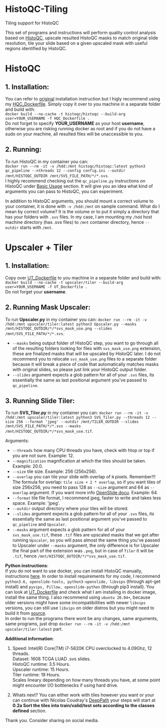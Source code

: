 # HistoQC-Tiling
Tiling support for HistoQC

This set of programs and instructions will perform quality control analysis based on [HistoQC](https://github.com/choosehappy/HistoQC), upscale resulted HistoQC masks to match original slide resolution, tile your slide based on a given upscaled mask with useful regions identified by HistoQC.

# HistoQC
## 1. **Installation**:
You can refer to [original](https://github.com/choosehappy/HistoQC) installation instruction but I higly recommend using my [HQC_Dockerfile](https://github.com/AlexZhurkevich/HistoQC-Tiling/blob/main/HQC_Dockerfile). Simply copy it over to you machine in a separate folder and build with:<br/>
`docker build --no-cache -t histoqc/histoqc --build-arg user=YOUR_USERNAME -f HQC_Dockerfile .`<br/>
Do not forget to specify **YOUR_USERNAME** as your host **username**, otherwise you are risking running docker as root and if you do not have a sudo on your machine, all resulted files will be unaccessible to you.

## 2. **Running**:
To run HistoQC in my container you can:  
`docker run --rm -it -v /hdd:/mnt histoqc/histoqc:latest python3 qc_pipeline --nthreads 12 --config config.ini --outdir /mnt/HISTOQC_OUTDIR /mnt/SVS_FILE_PATH/*/*.svs`.  
I highly recommend checking out the `qc_pipeline.py` instructions on HistoQC under [Basic Usage](https://github.com/choosehappy/HistoQC#basic-usage) section. 
It will give you an idea what kind of arguments you can pass to HistoQC, you can experiment.  

In addition to HistoQC arguments, you should mount a correct volume to your container, it is done with `-v /hdd:/mnt` on sample command.
What do I mean by correct volume? It is the volume or to put it simply a directory that has your folders with `.svs` files. In my case, I am mounting my `/hdd` host machine directory (has .svs files) to `/mnt` container directory, hence `--outdir` starts with `/mnt`.

# Upscaler + Tiler
## 1. **Installation**:
Copy over [UT_Dockerfile](https://github.com/AlexZhurkevich/HistoQC-Tiling/blob/main/UT_Dockerfile) to you machine in a separate folder and build with:  
`docker build --no-cache -t upscaler/tiler --build-arg user=YOUR_USERNAME -f UT_Dockerfile .`  
Do not forget your **username**.

## 2. **Running Mask Upscaler**:
To run **Upscaler.py** in my container you can: `docker run --rm -it -v /hdd:/mnt upscaler/tiler:latest python3 Upscaler.py --masks /mnt/HISTOQC_OUTDIR/*/*svs_mask_use.png --slides /mnt/SVS_FILE_PATH/*/*.svs`.  
- `--masks` being output folder of HistoQC step, you want to go through all of the resulting folders looking for files with `svs_mask_use.png` extension, these are finalized masks that will be upscaled by HistoQC later. I do not recommend you to relocate `svs_mask_use.png` files to a separate folder because it will break a piece of code that automatically matches masks with original slides, so please just link your HistoQC output folder.  
- `--slides` argument expects a glob pattern for all of your `.svs` files, its essentially the same as last positional argument you've passed to `qc_pipeline`.

## 3. **Running Slide Tiler**:
To run **SVS_Tiler.py** in my container you can: `docker run --rm -it -v /hdd:/mnt upscaler/tiler:latest python3 SVS_Tiler.py --threads 12 --size 256 --format 'jpeg' --outdir /mnt/TILER_OUTDIR --slides /mnt/SVS_FILE_PATH/*/*.svs --masks /mnt/HISTOQC_OUTDIR/*/*svs_mask_use.tif`.  

Arguments:
  - `--threads` how many CPU threads you have, check with htop or top if you are not sure. Example: 12.  
  - `--magnification` magnification at which the tiles should be taken. Example: 20.0.  
  - `--size` tile size. Example: 256 (256x256).  
  - `--overlap` you can tile your slide with overlap of `N` pixels. Remember!!! The formula for overlap: `tile size + 2 * overlap`, so if you want tiles of size 256x256, you need to pass 128 as `--size` argument and 64 as `--overlap` argument. If you want more info [OpenSlide docu](https://openslide.org/api/python/). Example: 64.  
  - `--format` tile file format, I recommend jpeg, faster to write and takes less space. Example: 'jpeg'.   
  - `--outdir` output directory where your tiles will be stored.  
  - `--slides` argument expects a glob pattern for all of your `.svs` files, its essentially the same as last positional argument you've passed to `qc_pipeline` and `Upscaler`.  
  - `--masks` argument expects a glob pattern for all of your `svs_mask_use.tif`, these `.tif` files are upscaled masks that we got after running `Upscaler`, so you will pass almost the same thing you've passed to Upscaler under `--masks` argument, the only difference is for Upscaler the final part of the extension was `.png`, but in case of `Tiler` it will be `.tif`, hence `/mnt/HISTOQC_OUTDIR/*/*svs_mask_use.tif`. 



**Python instructions**:  
If you do not want to use docker, you can install HistoQC manually, instructions [here](https://github.com/choosehappy/HistoQC). In order to install requirements for my code, I recommend `python3.6, openslide-tools, python3-openslide, libvips` (through apt-get install) and `pyvips, Pillow, openslide-python` (through pip3 install). You can look at [UT_Dockerfile](https://github.com/AlexZhurkevich/HistoQC-Tiling/blob/main/UT_Dockerfile) and check what I am installing in docker image, install the same thing. I also recommend using `ubuntu 20.04+`, because older versions might have some incompatibilities with newer `libvips` versions, you can still use `libvips` on older distros but you might need to build it from [source](https://libvips.github.io/libvips/install.html).  
In order to run the programs there wont be any changes, same arguments, same programs, just drop `docker run --rm -it -v /hdd:/mnt upscaler/tiler:latest` part.



**Additional information**:
1. Speed:
Intel(R) Core(TM) i7-5820K CPU overclocked to 4.09Ghz, 12 threads.  
Dataset: 1608 TCGA LUAD .svs slides.    
HistoQC runtime: 3.5 Hours.  
Upscaler runtime: 15 Hours.  
Tiler runtime: 19 Hours.  
Scales lineary depending on how many threads you have, at some point might encounter I/O bottlenecks if using hard drive.  

2. Whats next?
You can either work with tiles however you want or your can continue with Nicolas Coudray's [DeepPath](https://github.com/ncoudray/DeepPATH/tree/master/DeepPATH_code) your steps will start at **0.2a Sort the tiles into train/valid/test sets according to the classes defined** section. 




Thank you. Consider sharing on social media. 
